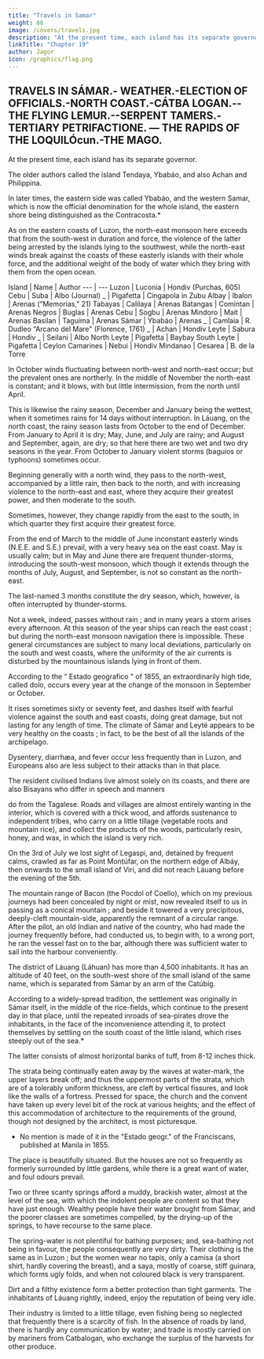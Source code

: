 ```yaml
---
title: "Travels in Samar"
weight: 88
image: /covers/travels.jpg
description: "At the present time, each island has its separate governor"
linkTitle: "Chapter 19"
author: Jagor
icon: /graphics/flag.png
---
```




## TRAVELS IN SÁMAR.- WEATHER.-ELECTION OF OFFICIALS.-NORTH COAST.-CÁTBA LOGAN.--THE FLYING LEMUR.--SERPENT TAMERS.-TERTIARY PETRIFACTIONE. — THE RAPIDS OF THE LOQUILÓcun.-THE MAGO.

<!-- The island of Sámar, which is of nearly rhomboidal outline, and with few indentations on its coasts, stretches from the north-west to the south-east from 12° 37' to 10° 54' N.; its mean length being twenty-two miles, its breadth eleven, and its area two hundred and twenty square miles. It is separated on the south by the small strait of San Juanico from the island of Leyté, with which it was formerly united into one province.  -->

At the present time, each island has its separate governor.

The older authors called the island Tendaya, Ybabáo, and also Achan and Philippina. 

In later times, the eastern side was called Ybabáo, and the western Samar, which is now the official denomination for the whole island, the eastern shore being distinguished as the Contracosta.*

As on the eastern coasts of Luzon, the north-east monsoon here exceeds that from the south-west in duration and force, the violence of the latter being arrested by the islands lying to the southwest, while the north-east winds break against the coasts of these easterly islands with their whole force, and the additional weight of the body of water which they bring with them from the open ocean. 


Island | Name | Author
--- | ---
Luzon | Luconia | Hondiv (Purchas, 605)
Cebu | Suba | Albo (Journal)
_ | Pigafetta | Cingapola in Zubu
Albay | Ibalon | Arenas (“Memorias," 21)
Tabayas | Calilaya | Arenas
Batangas | Comintan | Arenas
Negros | Buglas | Arenas
Cebu | Sogbu | Arenas
Mindoro | Mait | Arenas
Basilan | Taguima | Arenas
Sámar | Ybabáo | Arenas
_ | Camlaia | R. Dudleo “Arcano del Mare" (Florence, 1761)
_ |  Achan | Hondiv
Leyte |  Sabura | Hondiv 
_ | Seilani | Albo
North Leyte | Pigafetta | Baybay
South Leyte | Pigafetta | Ceylon
Camarines | Nebui | Hondiv
Mindanao | Cesarea | B. de la Torre


 
In October winds fluctuating between north-west and north-east occur; but the prevalent ones are northerly. In the middle of November the north-east is constant; and it blows, with but little intermission, from the north until April. 

This is likewise the rainy season, December and January being the wettest, when it sometimes rains for 14 days without interruption. In Láuang, on the north coast, the rainy season lasts from October to the end of December. From January to April it is dry; May, June, and July are rainy; and August and September, again, are dry; so that here there are two wet and two dry seasons in the year. From October to January violent storms (baguios or typhoons) sometimes occur. 

Beginning generally with a north wind, they pass to the north-west, accompanied by a little rain, then back to the north, and with increasing violence to the north-east and east, where they acquire their greatest power, and then moderate to the south.

Sometimes, however, they change rapidly from the east to the south, in which quarter they first acquire their greatest force.

From the end of March to the middle of June inconstant easterly winds (N.E.E. and S.E.) prevail, with a very heavy sea on the east coast. May is usually calm; but in May and June there are frequent thunder-storms, introducing the south-west monsoon, which though it extends through the months of July, August, and September, is not so constant as the north-east.

The last-named 3 months constitute the dry season, which, however, is often interrupted by thunder-storms. 

Not a week, indeed, passes without rain ; and in many years a storm arises every afternoon. At this season of the year ships can reach the east coast ; but during the north-east monsoon navigation there is impossible. These general circumstances are subject to many local deviations, particularly on the south and west coasts, where the uniformity of the air currents is disturbed by the mountainous islands lying in front of them. 

According to the “ Estado geografico " of 1855, an extraordinarily high tide, called dolo, occurs every year at the change of the monsoon in September or October. 

It rises sometimes sixty or seventy feet, and dashes itself with fearful violence against the south and east coasts, doing great damage, but not lasting for any length of time. The climate of Sámar and Leyté appears to be very healthy on the coasts ; in fact, to be the best of all the islands of the archipelago.

Dysentery, diarrhæa, and fever occur less frequently than in Luzon, and Europeans also are less subject to their attacks than in that place.

The resident civilised Indians live almost solely on its coasts, and there are also Bisayans who differ in speech and manners

do from the Tagalese. Roads and villages are almost entirely wanting in the interior, which is covered with a thick wood, and affords sustenance to independent tribes, who carry on a little tillage (vegetable roots and mountain rice), and collect the products of the woods, particularly resin, honey, and wax, in which the island is very rich.

On the 3rd of July we lost sight of Legaspi, and, detained by frequent calms, crawled as far as Point Montúfar, on the northern edge of Albáy, then onwards to the small island of Viri, and did not reach Láuang before the evening of the 5th.

The mountain range of Bacon (the Pocdol of Coello), which on my previous journeys had been concealed by night or mist, now revealed itself to us in passing as a conical mountain ; and beside it towered a very precipitous, deeply-cleft mountain-side, apparently the remnant of a circular range. After the pilot, an old Indian and native of the country, who had made the journey frequently before, had conducted us, to begin with, to a wrong port, he ran the vessel fast on to the bar, although there was sufficient water to sail into the harbour conveniently.

The district of Láuang (Láhuan) has more than 4,500 inhabitants. It has an altitude of 40 feet, on the south-west shore of the small island of the same name, which is separated from Sámar by an arm of the Catúbig. 

According to a widely-spread tradition, the settlement was originally in Sámar itself, in the middle of the rice-fields, which continue to the present day in that place, until the repeated inroads of sea-pirates drove the inhabitants, in the face of the inconvenience attending it, to protect themselves by settling on the south coast of the little island, which rises steeply out of the sea.* 

The latter consists of almost horizontal banks of tuff, from 8-12 inches thick. 

The strata being continually eaten away by the waves at water-mark, the upper layers break off; and thus the uppermost parts of the strata, which are of a tolerably uniform thickness, are cleft by vertical fissures, and look like the walls of a fortress. Pressed for space, the church and the convent have taken up every level bit of the rock at various heights; and the effect of this accommodation of architecture to the requirements of the ground, though not designed by the architect, is most picturesque.

* No mention is made of it in the "Estado geogr." of the Franciscans, published at Manila in 1855.


The place is beautifully situated. But the houses are not so frequently as formerly surrounded by little gardens, while there is a great want of water, and foul odours prevail.

Two or three scanty springs afford a muddy, brackish water, almost at the level of the sea, with which the indolent people are content so that they have just enough. Wealthy people have their water brought from Sámar, and the poorer classes are sometimes compelled, by the drying-up of the springs, to have recourse to the same place.

The spring-water is not plentiful for bathing purposes; and, sea-bathing not being in favour, the people consequently are very dirty. Their clothing is the same as in Luzon ; but the women wear no tapis, only a camisa (a short shirt, hardly covering the breast), and a saya, mostly of coarse, stiff guinara, which forms ugly folds, and when not coloured black is very transparent. 

Dirt and a filthy existence form a better protection than tight garments. The inhabitants of Láuang rightly, indeed, enjoy the reputation of being very idle.

Their industry is limited to a little tillage, even fishing being so neglected that frequently there is a scarcity of fish. In the absence of roads by land, there is hardly any communication by water; and trade is mostly carried on by mariners from Catbalogan, who exchange the surplus of the harvests for other produce.


